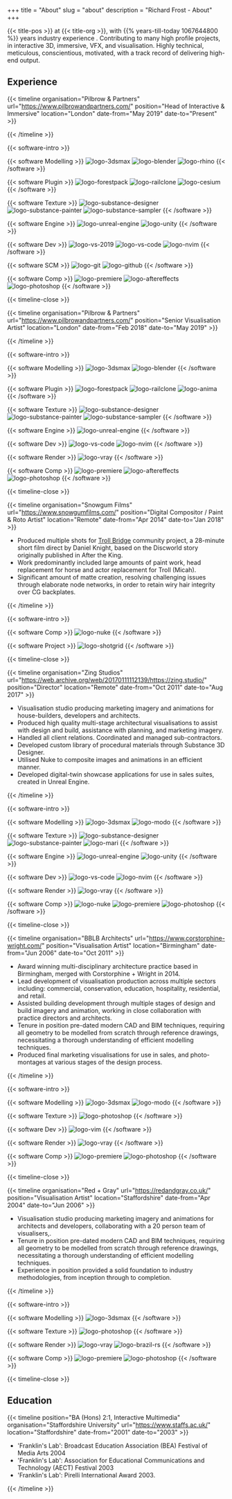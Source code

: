 +++
title = "About"
slug = "about"
description = "Richard Frost - About"
+++

{{< title-pos >}} at {{< title-org >}}, with {{% years-till-today 1067644800 %}} years industry experience . Contributing to many high profile projects, in interactive 3D, immersive, VFX, and visualisation. Highly technical, meticulous, conscientious, motivated, with a track record of delivering high-end output.

## Experience

{{< timeline
organisation="Pilbrow & Partners"
url="https://www.pilbrowandpartners.com/"
position="Head of Interactive & Immersive"
location="London"
date-from="May 2019"
date-to="Present" >}}

<!-- * Award winning architecture and urban design studio based in Clerkenwell, London.
* Involved in multi-stage large scale developments for high profile clients throughout London, and abroad.
* Working in close collaboration with practice partners and architects, assisted in all stages of project development.
* Created interactive digital-twins, through Unreal Engine.
* Created library of procedural materials through custom Substance graph scripts.
* Developed and lead internal tool and pipeline development. -->

{{< /timeline >}}

{{< software-intro >}}

{{< software Modelling >}}
![logo-3dsmax](../images/clear.svg "3DS Max")
![logo-blender](../images/clear.svg "Blender")
![logo-rhino](../images/clear.svg "Rhino")
{{< /software >}}

{{< software Plugin >}}
![logo-forestpack](../images/clear.svg "Forest Pack")
![logo-railclone](../images/clear.svg "Railclone")
![logo-cesium](../images/clear.svg "Cesium")
{{< /software >}}

{{< software Texture >}}
![logo-substance-designer](../images/clear.svg "Substance 3D Designer")
![logo-substance-painter](../images/clear.svg "Substance 3D Painter")
![logo-substance-sampler](../images/clear.svg "Substance 3D Sampler")
{{< /software >}}

{{< software Engine >}}
![logo-unreal-engine](../images/clear.svg "Unreal Engine")
![logo-unity](../images/clear.svg "Unity")
{{< /software >}}

{{< software Dev >}}
![logo-vs-2019](../images/clear.svg "Visual Studio")
![logo-vs-code](../images/clear.svg "Visual Studio Code")
![logo-nvim](../images/clear.svg "Neovim")
{{< /software >}}

{{< software SCM >}}
![logo-git](../images/clear.svg "Git")
![logo-github](../images/clear.svg "GitHub")
{{< /software >}}

{{< software Comp >}}
![logo-premiere](../images/clear.svg "Premiere Pro")
![logo-aftereffects](../images/clear.svg "After Effects")
![logo-photoshop](../images/clear.svg "Photoshop")
{{< /software >}}

<!--
{{< activity >}}
- 3D Modelling
- Parametric Modelling
- UV Mapping
- Texturing
- Substance Graph
- Lighting
- Layout
- Rigging
- Animation
- Blueprint
- C++
- Python
- Powershell
- Sequence
- Rendering
- Cryptomatte
- Comp
- Grading
  {{< /activity >}}
  -->

{{< timeline-close >}}

{{< timeline
organisation="Pilbrow & Partners"
url="https://www.pilbrowandpartners.com/"
position="Senior Visualisation Artist"
location="London"
date-from="Feb 2018"
date-to="May 2019" >}}

<!-- * Award winning architecture and urban design studio with a team of around 70 staff.
* Involved in multi-stage large scale developments for high profile clients throughout London, and abroad.
* Working in close collaboration with practice partners and architects, assisted in all stages of project development.
* Created library of procedural materials through custom Substance graph scripts.
* Produced numerous project fly-throughs and still compositions through 3ds Max/Unreal Engine/V-Ray, composited in Premiere Pro/After Effects and Photoshop. -->

{{< /timeline >}}

{{< software-intro >}}

{{< software Modelling >}}
![logo-3dsmax](../images/clear.svg "3DS Max")
![logo-blender](../images/clear.svg "Blender")
{{< /software >}}

{{< software Plugin >}}
![logo-forestpack](../images/clear.svg "Forest Pack")
![logo-railclone](../images/clear.svg "Railclone")
![logo-anima](../images/clear.svg "Anima")
{{< /software >}}

{{< software Texture >}}
![logo-substance-designer](../images/clear.svg "Substance 3D Designer")
![logo-substance-painter](../images/clear.svg "Substance 3D Painter")
![logo-substance-sampler](../images/clear.svg "Substance 3D Sampler")
{{< /software >}}

{{< software Engine >}}
![logo-unreal-engine](../images/clear.svg "Unreal Engine")
{{< /software >}}

{{< software Dev >}}
![logo-vs-code](../images/clear.svg "Visual Studio Code")
![logo-nvim](../images/clear.svg "Neovim")
{{< /software >}}

{{< software Render >}}
![logo-vray](../images/clear.svg "V-Ray")
{{< /software >}}

{{< software Comp >}}
![logo-premiere](../images/clear.svg "Premiere Pro")
![logo-aftereffects](../images/clear.svg "After Effects")
![logo-photoshop](../images/clear.svg "Photoshop")
{{< /software >}}

<!--
{{< activity >}}
- 3D Modelling
- Parametric Modelling
- UV Mapping
- Texturing
- Substance Graph
- Lighting
- Layout
- Rigging
- Animation
- Blueprint
- Python
- Powershell
- Sequence
- Rendering
- Cryptomatte
- Comp
- Grading
{{< /activity >}}
-->

{{< timeline-close >}}

{{< timeline
organisation="Snowgum Films"
url="https://www.snowgumfilms.com/"
position="Digital Compositor / Paint & Roto Artist"
location="Remote"
date-from="Apr 2014"
date-to="Jan 2018" >}}

- Produced multiple shots for [Troll Bridge](https://www.trollbridge.film/) community project, a 28-minute short film direct by Daniel Knight, based on the Discworld story originally published in After the King.
- Work predominantly included large amounts of paint work, head replacement for horse and actor replacement for Troll (Micah).
- Significant amount of matte creation, resolving challenging issues through elaborate node networks, in order to retain wiry hair integrity over CG backplates.

{{< /timeline >}}

{{< software-intro >}}

{{< software Comp >}}
![logo-nuke](../images/clear.svg "Nuke")
{{< /software >}}

{{< software Project >}}
![logo-shotgrid](../images/clear.svg "ShotGrid")
{{< /software >}}

<!--
{{< activity >}}
- Roto
- Paint
- Actor Replacement
- Camera Correction
- Grading
  {{< /activity >}}
-->

{{< timeline-close >}}

{{< timeline
organisation="Zing Studios"
url="https://web.archive.org/web/20170111112139/https://zing.studio/"
position="Director"
location="Remote"
date-from="Oct 2011"
date-to="Aug 2017" >}}

- Visualisation studio producing marketing imagery and animations for house-builders, developers and architects.
- Produced high quality multi-stage architectural visualisations to assist with design and build, assistance with planning, and marketing imagery.
- Handled all client relations. Coordinated and managed sub-contractors.
- Developed custom library of procedural materials through Substance 3D Designer.
- Utilised Nuke to composite images and animations in an efficient manner.
- Developed digital-twin showcase applications for use in sales suites, created in Unreal Engine.

{{< /timeline >}}

{{< software-intro >}}

{{< software Modelling >}}
![logo-3dsmax](../images/clear.svg "3DS Max")
![logo-modo](../images/clear.svg "Modo")
{{< /software >}}

{{< software Texture >}}
![logo-substance-designer](../images/clear.svg "Substance 3D Designer")
![logo-substance-painter](../images/clear.svg "Substance 3D Painter")
![logo-mari](../images/clear.svg "Mari")
{{< /software >}}

{{< software Engine >}}
![logo-unreal-engine](../images/clear.svg "Unreal Engine")
![logo-unity](../images/clear.svg "Unity")
{{< /software >}}

{{< software Dev >}}
![logo-vs-code](../images/clear.svg "Visual Studio Code")
![logo-nvim](../images/clear.svg "Neovim")
{{< /software >}}

{{< software Render >}}
![logo-vray](../images/clear.svg "V-Ray")
{{< /software >}}

{{< software Comp >}}
![logo-nuke](../images/clear.svg "Nuke")
![logo-premiere](../images/clear.svg "Premiere Pro")
![logo-photoshop](../images/clear.svg "Photoshop")
{{< /software >}}

<!--
{{< activity >}}
- 3D Modelling
- UV Mapping
- Texturing
- Substance Graph
- Lighting
- Layout
- Rigging
- Animation
- Blueprint
- Sequence
- Rendering
- Linear Workflow
- Cryptomatte
- Comp
- Grading
{{< /activity >}}
-->

{{< timeline-close >}}

{{< timeline
organisation="BBLB Architects"
url="https://www.corstorphine-wright.com/"
position="Visualisation Artist"
location="Birmingham"
date-from="Jun 2006"
date-to="Oct 2011" >}}

- Award winning multi-disciplinary architecture practice based in Birmingham, merged with Corstorphine + Wright in 2014.
- Lead development of visualisation production across multiple sectors including: commercial, conservation, education, hospitality, residential, and retail.
- Assisted building development through multiple stages of design and build imagery and animation, working in close collaboration with practice directors and architects.
- Tenure in position pre-dated modern CAD and BIM techniques, requiring all geometry to be modelled from scratch through reference drawings, necessitating a thorough understanding of efficient modelling techniques.
- Produced final marketing visualisations for use in sales, and photo-montages at various stages of the design process.

{{< /timeline >}}

{{< software-intro >}}

{{< software Modelling >}}
![logo-3dsmax](../images/clear.svg "3DS Max")
![logo-modo](../images/clear.svg "Modo")
{{< /software >}}

{{< software Texture >}}
![logo-photoshop](../images/clear.svg "Photoshop")
{{< /software >}}

{{< software Dev >}}
![logo-vim](../images/clear.svg "Vim")
{{< /software >}}

{{< software Render >}}
![logo-vray](../images/clear.svg "V-Ray")
{{< /software >}}

{{< software Comp >}}
![logo-premiere](../images/clear.svg "Premiere Pro")
![logo-photoshop](../images/clear.svg "Photoshop")
{{< /software >}}

<!--
{{< activity >}}

- 3D Modelling
- UV Mapping
- Texturing
- Lighting
- Layout
- Rigging
- Animation
- Sequence
- Rendering
- Comp
- Grading

{{< /activity >}}
-->

{{< timeline-close >}}

{{< timeline
organisation="Red + Gray"
url="https://redandgray.co.uk/"
position="Visualisation Artist"
location="Staffordshire"
date-from="Apr 2004"
date-to="Jun 2006" >}}

- Visualisation studio producing marketing imagery and animations for architects and developers, collaborating with a 20 person team of visualisers,.
- Tenure in position pre-dated modern CAD and BIM techniques, requiring all geometry to be modelled from scratch through reference drawings, necessitating a thorough understanding of efficient modelling techniques.
- Experience in position provided a solid foundation to industry methodologies, from inception through to completion.

{{< /timeline >}}

{{< software-intro >}}

{{< software Modelling >}}
![logo-3dsmax](../images/clear.svg "3DS Max")
{{< /software >}}

{{< software Texture >}}
![logo-photoshop](../images/clear.svg "Photoshop")
{{< /software >}}

{{< software Render >}}
![logo-vray](../images/clear.svg "V-Ray")
![logo-brazil-rs](../images/clear.svg "Brazil R/S")
{{< /software >}}

{{< software Comp >}}
![logo-premiere](../images/clear.svg "Premiere Pro")
![logo-photoshop](../images/clear.svg "Photoshop")
{{< /software >}}

<!-- 
{{< activity >}}
- 3D Modelling
- UV Mapping
- Texturing
- Lighting
- Layout
- Rigging
- Animation
- Sequence
- Rendering
- Comp
- Grading
  {{< /activity >}}
  -->

{{< timeline-close >}}

## Education

{{< timeline
position="BA (Hons) 2:1, Interactive Multimedia"
organisation="Staffordshire University"
url="https://www.staffs.ac.uk/"
location="Staffordshire"
date-from="2001"
date-to="2003" >}}

- 'Franklin's Lab': Broadcast Education Association (BEA) Festival of Media Arts 2004
- 'Franklin's Lab': Association for Educational Communications and Technology (AECT) Festival 2003
- 'Franklin's Lab': Pirelli International Award 2003.

{{< /timeline >}}
